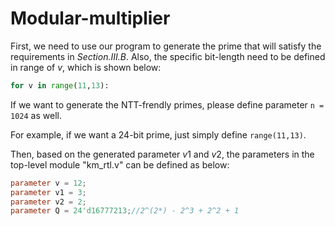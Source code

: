 # Modular-multiplier
First, we need to use our  program to generate the prime that will satisfy the requirements in *Section.III.B*. Also, the specific bit-length need to be defined in range of $v$, which is shown below:

```python
for v in range(11,13):
```

If we want to generate the NTT-frendly primes, please define parameter `n = 1024` as well. 

For example, if we want a $24$-bit prime, just simply define `range(11,13)`.

Then, based on the generated parameter $v1$ and $v2$, the parameters in the top-level module "km_rtl.v" can be defined as below:

```verilog
parameter v = 12;
parameter v1 = 3;
parameter v2 = 2;
parameter Q = 24'd16777213;//2^(2*) - 2^3 + 2^2 + 1
```

#### 
